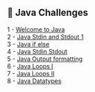 

## 🎯 Java Challenges

1 - [Welcome to Java](https://github.com/danipishinin/HackerRank/blob/main/java/welcome-to-java.md) </br >
2 - [Java Stdin and Stdout 1](https://github.com/danipishinin/HackerRank/blob/main/java/java-stdin-and-stdout-1.md) </br >
3 - [Java if else](https://github.com/danipishinin/HackerRank/blob/main/java/java-if-else.md) </br >
4 - [Java Stdin Stdout](https://github.com/danipishinin/HackerRank/blob/main/java/java-stdin-stdout.md) </br >
5 - [Java Output formatting](https://github.com/danipishinin/HackerRank/blob/main/java/java-output-formatting.md) </br >
6 - [Java Loops I](https://github.com/danipishinin/HackerRank/blob/main/java/java-loops-i.md) </br >
7 - [Java Loops II](https://github.com/danipishinin/HackerRank/blob/main/java/java-loops-ii.md) </br >
8 - [Java Datatypes](https://github.com/danipishinin/HackerRank/blob/main/java/java-datatypes.md) </br >